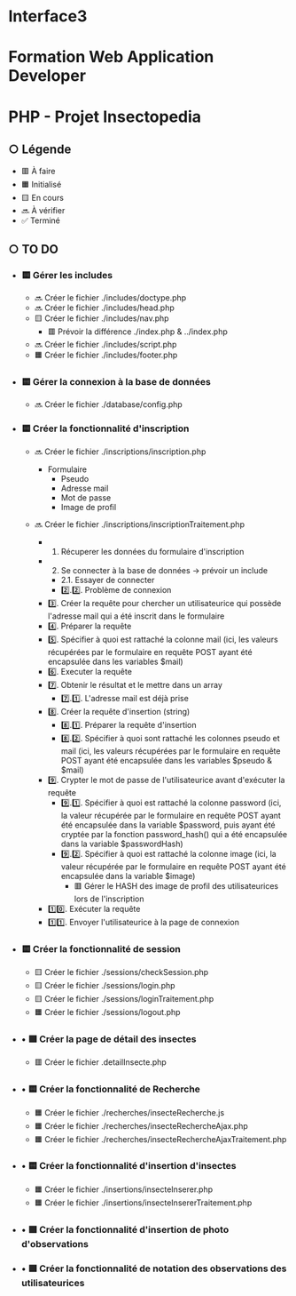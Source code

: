 # Interface3
# Formation Web Application Developer
# PHP - Projet Insectopedia

## ○ Légende
* 🟥 À faire
* 🟧 Initialisé
* 🟨 En cours
* 🔜 À vérifier
* ✅ Terminé



## ○ TO DO
* ### 🟨 Gérer les includes
    * 🔜 Créer le fichier ./includes/doctype.php
    * 🔜 Créer le fichier ./includes/head.php
    * 🟨 Créer le fichier ./includes/nav.php
        * 🟥 Prévoir la différence ./index.php & ../index.php
    * 🔜 Créer le fichier ./includes/script.php
    * 🟧 Créer le fichier ./includes/footer.php

* ### 🟨 Gérer la connexion à la base de données
    * 🔜 Créer le fichier ./database/config.php

* ### 🟨 Créer la fonctionnalité d'inscription
    * 🔜 Créer le fichier ./inscriptions/inscription.php
        * Formulaire
            * Pseudo
            * Adresse mail
            * Mot de passe
            * Image de profil

    * 🔜 Créer le fichier ./inscriptions/inscriptionTraitement.php
        * 1. Récuperer les données du formulaire d'inscription
        * 2. Se connecter à la base de données -> prévoir un include
            * 2.1. Essayer de connecter
            * 2️⃣.2️⃣. Problème de connexion
        * 3️⃣. Créer la requête pour chercher un utilisateurice qui possède l'adresse mail qui a été inscrit dans le formulaire
        * 4️⃣. Préparer la requête
        * 5️⃣. Spécifier à quoi est rattaché la colonne mail (ici, les valeurs récupérées par le formulaire en requête POST ayant été encapsulée dans les variables $mail)
        * 6️⃣. Executer la requête
        * 7️⃣. Obtenir le résultat et le mettre dans un array
            * 7️⃣.1️⃣. L'adresse mail est déjà prise
        * 8️⃣. Créer la requête d'insertion (string)
            * 8️⃣.1️⃣. Préparer la requête d'insertion
            * 8️⃣.2️⃣. Spécifier à quoi sont rattaché les colonnes pseudo et mail (ici, les valeurs récupérées par le formulaire en requête POST ayant été encapsulée dans les variables $pseudo & $mail)
        * 9️⃣. Crypter le mot de passe de l'utilisateurice avant d'exécuter la requête
            * 9️⃣.1️⃣. Spécifier à quoi est rattaché la colonne password (ici, la valeur récupérée par le formulaire en requête POST ayant été encapsulée dans la variable $password, puis ayant été cryptée par la fonction password_hash() qui a été encapsulée dans la variable $passwordHash)
            * 9️⃣.2️⃣. Spécifier à quoi est rattaché la colonne image (ici, la valeur récupérée par le formulaire en requête POST ayant été encapsulée dans la variable $image)
                * 🟥 Gérer le HASH des image de profil des utilisateurices lors de l'inscription
        * 1️⃣0️⃣. Exécuter la requête
        * 1️⃣1️⃣. Envoyer l'utilisateurice à la page de connexion

* ### 🟨 Créer la fonctionnalité de session
    * 🟨 Créer le fichier ./sessions/checkSession.php
    * 🟨 Créer le fichier ./sessions/login.php
    * 🟨 Créer le fichier ./sessions/loginTraitement.php
    * 🟧 Créer le fichier ./sessions/logout.php

* ### • 🟥 Créer la page de détail des insectes
    * 🟥 Créer le fichier .detailInsecte.php

* ### • 🟨 Créer la fonctionnalité de Recherche
    * 🟧 Créer le fichier ./recherches/insecteRecherche.js
    * 🟧 Créer le fichier ./recherches/insecteRechercheAjax.php
    * 🟧 Créer le fichier ./recherches/insecteRechercheAjaxTraitement.php

* ### • 🟨 Créer la fonctionnalité d'insertion d'insectes
    * 🟧 Créer le fichier ./insertions/insecteInserer.php
    * 🟧 Créer le fichier ./insertions/insecteInsererTraitement.php

* ### • 🟥 Créer la fonctionnalité d'insertion de photo d'observations

* ### • 🟥 Créer la fonctionnalité de notation des observations des utilisateurices